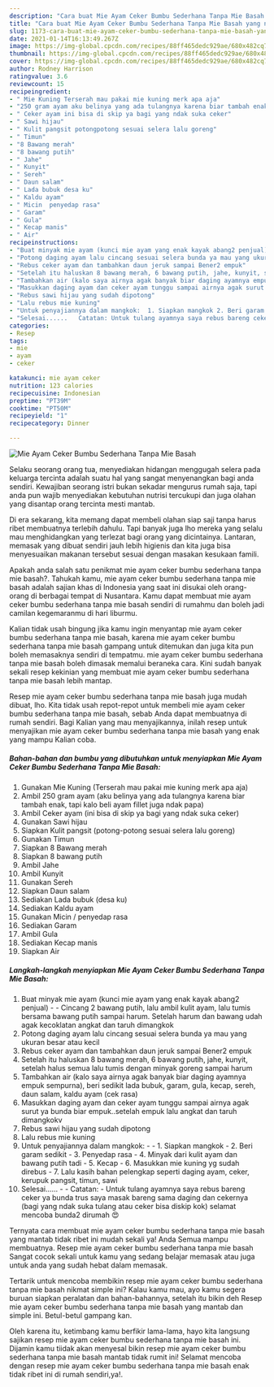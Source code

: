 ```yaml
---
description: "Cara buat Mie Ayam Ceker Bumbu Sederhana Tanpa Mie Basah yang nikmat Untuk Jualan"
title: "Cara buat Mie Ayam Ceker Bumbu Sederhana Tanpa Mie Basah yang nikmat Untuk Jualan"
slug: 1173-cara-buat-mie-ayam-ceker-bumbu-sederhana-tanpa-mie-basah-yang-nikmat-untuk-jualan
date: 2021-01-14T16:13:49.267Z
image: https://img-global.cpcdn.com/recipes/88ff465dedc929ae/680x482cq70/mie-ayam-ceker-bumbu-sederhana-tanpa-mie-basah-foto-resep-utama.jpg
thumbnail: https://img-global.cpcdn.com/recipes/88ff465dedc929ae/680x482cq70/mie-ayam-ceker-bumbu-sederhana-tanpa-mie-basah-foto-resep-utama.jpg
cover: https://img-global.cpcdn.com/recipes/88ff465dedc929ae/680x482cq70/mie-ayam-ceker-bumbu-sederhana-tanpa-mie-basah-foto-resep-utama.jpg
author: Rodney Harrison
ratingvalue: 3.6
reviewcount: 15
recipeingredient:
- " Mie Kuning Terserah mau pakai mie kuning merk apa aja"
- "250 gram ayam aku belinya yang ada tulangnya karena biar tambah enak tapi kalo beli ayam fillet juga ndak papa"
- " Ceker ayam ini bisa di skip ya bagi yang ndak suka ceker"
- " Sawi hijau"
- " Kulit pangsit potongpotong sesuai selera lalu goreng"
- " Timun"
- "8 Bawang merah"
- "8 bawang putih"
- " Jahe"
- " Kunyit"
- " Sereh"
- " Daun salam"
- " Lada bubuk desa ku"
- " Kaldu ayam"
- " Micin  penyedap rasa"
- " Garam"
- " Gula"
- " Kecap manis"
- " Air"
recipeinstructions:
- "Buat minyak mie ayam (kunci mie ayam yang enak kayak abang2 penjual)  Cincang 2 bawang putih, lalu ambil kulit ayam, lalu tumis bersama bawang putih sampai harum. Setelah harum dan bawang udah agak kecoklatan angkat dan taruh dimangkok"
- "Potong daging ayam lalu cincang sesuai selera bunda ya mau yang ukuran besar atau kecil"
- "Rebus ceker ayam dan tambahkan daun jeruk sampai Bener2 empuk"
- "Setelah itu haluskan 8 bawang merah, 6 bawang putih, jahe, kunyit, setelah halus semua lalu tumis dengan minyak goreng sampai harum"
- "Tambahkan air (kalo saya airnya agak banyak biar daging ayamnya empuk sempurna), beri sedikit lada bubuk, garam, gula, kecap, sereh, daun salam, kaldu ayam (cek rasa)"
- "Masukkan daging ayam dan ceker ayam tunggu sampai airnya agak surut ya bunda biar empuk..setelah empuk lalu angkat dan taruh dimangkokv"
- "Rebus sawi hijau yang sudah dipotong"
- "Lalu rebus mie kuning"
- "Untuk penyajiannya dalam mangkok:  1. Siapkan mangkok 2. Beri garam sedikit  3. Penyedap rasa  4. Minyak dari kulit ayam dan bawang putih tadi  5. Kecap 6. Masukkan mie kuning yg sudah direbus  7. Lalu kasih bahan pelengkap seperti daging ayam, ceker, kerupuk pangsit, timun, sawi"
- "Selesai......   Catatan: Untuk tulang ayamnya saya rebus bareng ceker ya bunda trus saya masak bareng sama daging dan cekernya (bagi yang ndak suka tulang atau ceker bisa diskip kok) selamat mencoba bunda2 dirumah 😍"
categories:
- Resep
tags:
- mie
- ayam
- ceker

katakunci: mie ayam ceker 
nutrition: 123 calories
recipecuisine: Indonesian
preptime: "PT39M"
cooktime: "PT50M"
recipeyield: "1"
recipecategory: Dinner

---
```



![Mie Ayam Ceker Bumbu Sederhana Tanpa Mie Basah](https://img-global.cpcdn.com/recipes/88ff465dedc929ae/680x482cq70/mie-ayam-ceker-bumbu-sederhana-tanpa-mie-basah-foto-resep-utama.jpg)

Selaku seorang orang tua, menyediakan hidangan menggugah selera pada keluarga tercinta adalah suatu hal yang sangat menyenangkan bagi anda sendiri. Kewajiban seorang istri bukan sekadar mengurus rumah saja, tapi anda pun wajib menyediakan kebutuhan nutrisi tercukupi dan juga olahan yang disantap orang tercinta mesti mantab.

Di era  sekarang, kita memang dapat membeli olahan siap saji tanpa harus ribet membuatnya terlebih dahulu. Tapi banyak juga lho mereka yang selalu mau menghidangkan yang terlezat bagi orang yang dicintainya. Lantaran, memasak yang dibuat sendiri jauh lebih higienis dan kita juga bisa menyesuaikan makanan tersebut sesuai dengan masakan kesukaan famili. 



Apakah anda salah satu penikmat mie ayam ceker bumbu sederhana tanpa mie basah?. Tahukah kamu, mie ayam ceker bumbu sederhana tanpa mie basah adalah sajian khas di Indonesia yang saat ini disukai oleh orang-orang di berbagai tempat di Nusantara. Kamu dapat membuat mie ayam ceker bumbu sederhana tanpa mie basah sendiri di rumahmu dan boleh jadi camilan kegemaranmu di hari liburmu.

Kalian tidak usah bingung jika kamu ingin menyantap mie ayam ceker bumbu sederhana tanpa mie basah, karena mie ayam ceker bumbu sederhana tanpa mie basah gampang untuk ditemukan dan juga kita pun boleh memasaknya sendiri di tempatmu. mie ayam ceker bumbu sederhana tanpa mie basah boleh dimasak memalui beraneka cara. Kini sudah banyak sekali resep kekinian yang membuat mie ayam ceker bumbu sederhana tanpa mie basah lebih mantap.

Resep mie ayam ceker bumbu sederhana tanpa mie basah juga mudah dibuat, lho. Kita tidak usah repot-repot untuk membeli mie ayam ceker bumbu sederhana tanpa mie basah, sebab Anda dapat membuatnya di rumah sendiri. Bagi Kalian yang mau menyajikannya, inilah resep untuk menyajikan mie ayam ceker bumbu sederhana tanpa mie basah yang enak yang mampu Kalian coba.

<!--inarticleads1-->

##### Bahan-bahan dan bumbu yang dibutuhkan untuk menyiapkan Mie Ayam Ceker Bumbu Sederhana Tanpa Mie Basah:

1. Gunakan  Mie Kuning (Terserah mau pakai mie kuning merk apa aja)
1. Ambil 250 gram ayam (aku belinya yang ada tulangnya karena biar tambah enak, tapi kalo beli ayam fillet juga ndak papa)
1. Ambil  Ceker ayam (ini bisa di skip ya bagi yang ndak suka ceker)
1. Gunakan  Sawi hijau
1. Siapkan  Kulit pangsit (potong-potong sesuai selera lalu goreng)
1. Gunakan  Timun
1. Siapkan 8 Bawang merah
1. Siapkan 8 bawang putih
1. Ambil  Jahe
1. Ambil  Kunyit
1. Gunakan  Sereh
1. Siapkan  Daun salam
1. Sediakan  Lada bubuk (desa ku)
1. Sediakan  Kaldu ayam
1. Gunakan  Micin / penyedap rasa
1. Sediakan  Garam
1. Ambil  Gula
1. Sediakan  Kecap manis
1. Siapkan  Air




<!--inarticleads2-->

##### Langkah-langkah menyiapkan Mie Ayam Ceker Bumbu Sederhana Tanpa Mie Basah:

1. Buat minyak mie ayam (kunci mie ayam yang enak kayak abang2 penjual) -  - Cincang 2 bawang putih, lalu ambil kulit ayam, lalu tumis bersama bawang putih sampai harum. Setelah harum dan bawang udah agak kecoklatan angkat dan taruh dimangkok
1. Potong daging ayam lalu cincang sesuai selera bunda ya mau yang ukuran besar atau kecil
1. Rebus ceker ayam dan tambahkan daun jeruk sampai Bener2 empuk
1. Setelah itu haluskan 8 bawang merah, 6 bawang putih, jahe, kunyit, setelah halus semua lalu tumis dengan minyak goreng sampai harum
1. Tambahkan air (kalo saya airnya agak banyak biar daging ayamnya empuk sempurna), beri sedikit lada bubuk, garam, gula, kecap, sereh, daun salam, kaldu ayam (cek rasa)
1. Masukkan daging ayam dan ceker ayam tunggu sampai airnya agak surut ya bunda biar empuk..setelah empuk lalu angkat dan taruh dimangkokv
1. Rebus sawi hijau yang sudah dipotong
1. Lalu rebus mie kuning
1. Untuk penyajiannya dalam mangkok: -  - 1. Siapkan mangkok - 2. Beri garam sedikit  - 3. Penyedap rasa  - 4. Minyak dari kulit ayam dan bawang putih tadi  - 5. Kecap - 6. Masukkan mie kuning yg sudah direbus  - 7. Lalu kasih bahan pelengkap seperti daging ayam, ceker, kerupuk pangsit, timun, sawi
1. Selesai......  -  - Catatan: - Untuk tulang ayamnya saya rebus bareng ceker ya bunda trus saya masak bareng sama daging dan cekernya (bagi yang ndak suka tulang atau ceker bisa diskip kok) selamat mencoba bunda2 dirumah 😍




Ternyata cara membuat mie ayam ceker bumbu sederhana tanpa mie basah yang mantab tidak ribet ini mudah sekali ya! Anda Semua mampu membuatnya. Resep mie ayam ceker bumbu sederhana tanpa mie basah Sangat cocok sekali untuk kamu yang sedang belajar memasak atau juga untuk anda yang sudah hebat dalam memasak.

Tertarik untuk mencoba membikin resep mie ayam ceker bumbu sederhana tanpa mie basah nikmat simple ini? Kalau kamu mau, ayo kamu segera buruan siapkan peralatan dan bahan-bahannya, setelah itu bikin deh Resep mie ayam ceker bumbu sederhana tanpa mie basah yang mantab dan simple ini. Betul-betul gampang kan. 

Oleh karena itu, ketimbang kamu berfikir lama-lama, hayo kita langsung sajikan resep mie ayam ceker bumbu sederhana tanpa mie basah ini. Dijamin kamu tiidak akan menyesal bikin resep mie ayam ceker bumbu sederhana tanpa mie basah mantab tidak rumit ini! Selamat mencoba dengan resep mie ayam ceker bumbu sederhana tanpa mie basah enak tidak ribet ini di rumah sendiri,ya!.

